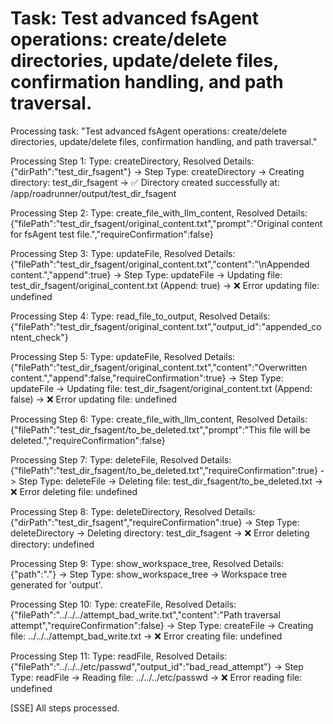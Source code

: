 # Task: Test advanced fsAgent operations: create/delete directories, update/delete files, confirmation handling, and path traversal.

Processing task: "Test advanced fsAgent operations: create/delete directories, update/delete files, confirmation handling, and path traversal."

Processing Step 1: Type: createDirectory, Resolved Details: {"dirPath":"test_dir_fsagent"}
-> Step Type: createDirectory
-> Creating directory: test_dir_fsagent
-> ✅ Directory created successfully at: /app/roadrunner/output/test_dir_fsagent

Processing Step 2: Type: create_file_with_llm_content, Resolved Details: {"filePath":"test_dir_fsagent/original_content.txt","prompt":"Original content for fsAgent test file.","requireConfirmation":false}

Processing Step 3: Type: updateFile, Resolved Details: {"filePath":"test_dir_fsagent/original_content.txt","content":"\nAppended content.","append":true}
-> Step Type: updateFile
-> Updating file: test_dir_fsagent/original_content.txt (Append: true)
-> ❌ Error updating file: undefined

Processing Step 4: Type: read_file_to_output, Resolved Details: {"filePath":"test_dir_fsagent/original_content.txt","output_id":"appended_content_check"}

Processing Step 5: Type: updateFile, Resolved Details: {"filePath":"test_dir_fsagent/original_content.txt","content":"Overwritten content.","append":false,"requireConfirmation":true}
-> Step Type: updateFile
-> Updating file: test_dir_fsagent/original_content.txt (Append: false)
-> ❌ Error updating file: undefined

Processing Step 6: Type: create_file_with_llm_content, Resolved Details: {"filePath":"test_dir_fsagent/to_be_deleted.txt","prompt":"This file will be deleted.","requireConfirmation":false}

Processing Step 7: Type: deleteFile, Resolved Details: {"filePath":"test_dir_fsagent/to_be_deleted.txt","requireConfirmation":true}
-> Step Type: deleteFile
-> Deleting file: test_dir_fsagent/to_be_deleted.txt
-> ❌ Error deleting file: undefined

Processing Step 8: Type: deleteDirectory, Resolved Details: {"dirPath":"test_dir_fsagent","requireConfirmation":true}
-> Step Type: deleteDirectory
-> Deleting directory: test_dir_fsagent
-> ❌ Error deleting directory: undefined

Processing Step 9: Type: show_workspace_tree, Resolved Details: {"path":"."}
-> Step Type: show_workspace_tree
-> Workspace tree generated for 'output'.

Processing Step 10: Type: createFile, Resolved Details: {"filePath":"../../../attempt_bad_write.txt","content":"Path traversal attempt","requireConfirmation":false}
-> Step Type: createFile
-> Creating file: ../../../attempt_bad_write.txt
-> ❌ Error creating file: undefined

Processing Step 11: Type: readFile, Resolved Details: {"filePath":"../../../etc/passwd","output_id":"bad_read_attempt"}
-> Step Type: readFile
-> Reading file: ../../../etc/passwd
-> ❌ Error reading file: undefined

[SSE] All steps processed.
